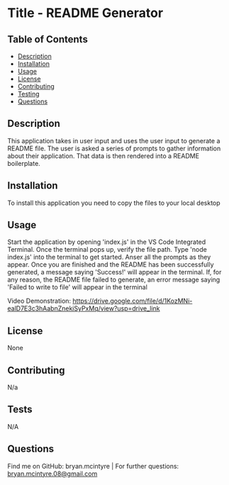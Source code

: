 
# Title - README Generator

## Table of Contents
- [Description](#description)
- [Installation](#installation)
- [Usage](#usage)
- [License](#license)
- [Contributing](#contributing)
- [Testing](#testing)
- [Questions](#questions)

## Description
This application takes in user input and uses the user input to generate a README file. The user is asked a series of prompts to gather information about their application. That data is then rendered into a README boilerplate.


## Installation
To install this application you need to copy the files to your local desktop

## Usage
Start the application by opening 'index.js' in the VS Code Integrated Terminal. Once the terminal pops up, verify the file path. Type 'node index.js' into the terminal to get started. Anser all the prompts as they appear. Once you are finished and the README has been successfully generated, a message saying 'Success!' will appear in the terminal. If, for any reason, the README file failed to generate, an error message saying 'Failed to write to file' will appear in the terminal

Video Demonstration: https://drive.google.com/file/d/1KozMNi-ealD7E3c3hAabnZnekiSyPxMq/view?usp=drive_link

## License
None

## Contributing
N/a

## Tests
N/A

## Questions
Find me on GitHub: bryan.mcintyre |
For further questions: bryan.mcintyre.08@gmail.com